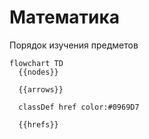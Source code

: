 # Математика

Порядок изучения предметов

```mermaid
flowchart TD
  {{nodes}}

  {{arrows}}

  classDef href color:#0969D7

  {{hrefs}}
```
